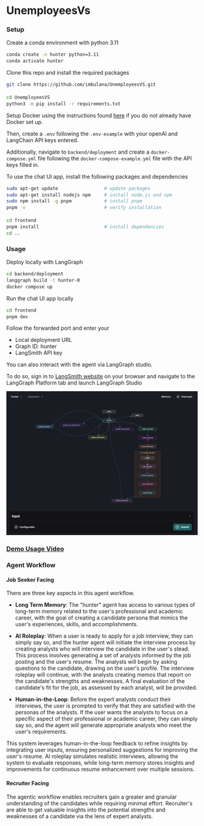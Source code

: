 # UnemployeesVs

### Setup

Create a conda environment with python 3.11

```bash
conda create -n hunter python=3.11
conda activate hunter
```
Clone this repo and install the required packages

```bash
git clone https://github.com/imbulana/UnemployeesVS.git

cd UnemployeesVS
python3 -m pip install -r requirements.txt
```

Setup Docker using the instructions found [here](https://docs.docker.com/engine/install) if you do not already have Docker set up.

Then, create a `.env` following the `.env-example` with your openAI and LangChain API keys entered.

Additionally, navigate to `backend/deployment` and create a `docker-compose.yml` file following the `docker-compose-example.yml` file with the API keys filled in.

To use the chat UI app, install the following packages and dependencies

```bash
sudo apt-get update                 # update packages
sudo apt-get install nodejs npm     # install node.js and npm
sudo npm install -g pnpm            # install pnpm
pnpm -v                             # verify installation

cd frontend
pnpm install                        # install dependencies
cd ..
```

### Usage

Deploy locally with LangGraph

```bash
cd backend/deployment
langgraph build -t hunter-0
docker compose up
```

Run the chat UI app locally

```bash
cd frontend
pnpm dev
```

Follow the forwarded port and enter your

- Local deployment URL
- Graph ID: hunter
- LangSmith API key


You can also interact with the agent via LangGraph studio.

To do so, sign in to [LangSmith website](https://smith.langchain.com/) on your browser and navigate to the LangGraph Platform tab and launch LangGraph Studio

![LangGraph Studio](assets/langgraph_studio.png)


### [Demo Usage Video](https://drive.google.com/file/d/1bKYv5_1ReoccnZfbohWsKySeWMOvwAOl/view?usp=sharing)

### Agent Workflow

#### Job Seeker Facing

There are three key aspects in this agent workflow.

- **Long Term Memory**: The "hunter" agent has access to various types of long-term memory related to the user's professional and academic career, with the goal of creating a candidate persona that mimics the user's experiences, skills, and accomplishments. 

- **AI Roleplay**: When a user is ready to apply for a job interview, they can simply say so, and the hunter agent will initiate the interview process by creating analysts who will interview the candidate in the user's stead. This process involves generating a set of analysts informed by the job posting and the user's resume. The analysts will begin by asking questions to the candidate, drawing on the user's profile. The interview roleplay will continue, with the analysts creating memos that report on the candidate's strengths and weaknesses. A final evaluation of the candidate's fit for the job, as assessed by each analyst, will be provided.

- **Human-in-the-Loop**: Before the expert analysts conduct their interviews, the user is prompted to verify that they are satisfied with the personas of the analysts. If the user wants the analysts to focus on a specific aspect of their professional or academic career, they can simply say so, and the agent will generate appropriate analysts who meet the user's requirements. 

This system leverages human-in-the-loop feedback to refine insights by integrating user inputs, ensuring personalized suggestions for improving the user's resume. AI roleplay simulates realistic interviews, allowing the system to evaluate responses, while long-term memory stores insights and improvements for continuous resume enhancement over multiple sessions.

#### Recruiter Facing

The agentic workflow enables recruiters gain a greater and granular understanding of the candidates while requiring minimal effort. Recruiter's are able to get valuable insights into the potential strengths and weaknesses of a candidate via the lens of expert analysts.